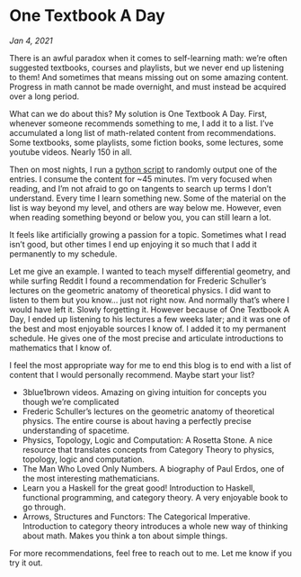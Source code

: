 # One Textbook A Day
*Jan 4, 2021*

There is an awful paradox when it comes to self-learning math: we’re often suggested textbooks, courses and playlists, but we never end up listening to them! And sometimes that means missing out on some amazing content. Progress in math cannot be made overnight, and must instead be acquired over a long period.

What can we do about this? My solution is One Textbook A Day. First, whenever someone recommends something to me, I add it to a list. I’ve accumulated a long list of math-related content from recommendations. Some textbooks, some playlists, some fiction books, some lectures, some youtube videos. Nearly 150 in all.

Then on most nights, I run a [python script](https://github.com/MoreTacos/random_math) to randomly output one of the entries. I consume the content for ~45 minutes. I’m very focused when reading, and I’m not afraid to go on tangents to search up terms I don’t understand. Every time I learn something new. Some of the material on the list is way beyond my level, and others are way below me. However, even when reading something beyond or below you, you can still learn a lot.

It feels like artificially growing a passion for a topic. Sometimes what I read isn’t good, but other times I end up enjoying it so much that I add it permanently to my schedule.

Let me give an example. I wanted to teach myself differential geometry, and while surfing Reddit I found a recommendation for Frederic Schuller’s lectures on the geometric anatomy of theoretical physics. I did want to listen to them but you know... just not right now. And normally that’s where I would have left it. Slowly forgetting it. However because of One Textbook A Day, I ended up listening to his lectures a few weeks later; and it was one of the best and most enjoyable sources I know of. I added it to my permanent schedule. He gives one of the most precise and articulate introductions to mathematics that I know of.

I feel the most appropriate way for me to end this blog is to end with a list of content that I would personally recommend. Maybe start your list?

- 3blue1brown videos. Amazing on giving intuition for concepts you though we’re complicated
- Frederic Schuller’s lectures on the geometric anatomy of theoretical physics. The entire course is about having a perfectly precise understanding of spacetime.
- Physics, Topology, Logic and Computation: A Rosetta Stone. A nice resource that translates concepts from Category Theory to physics, topology, logic and computation.
- The Man Who Loved Only Numbers. A biography of Paul Erdos, one of the most interesting mathematicians.
- Learn you a Haskell for the great good! Introduction to Haskell, functional programming, and category theory. A very enjoyable book to go through.
- Arrows, Structures and Functors: The Categorical Imperative. Introduction to category theory introduces a whole new way of thinking about math. Makes you think a ton about simple things.

For more recommendations, feel free to reach out to me. Let me know if you try it out.

